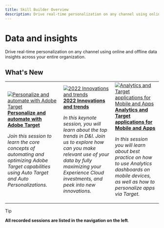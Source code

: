 ```yaml
---
title: Skill Builder Overview
description: Drive real-time personalization on any channel using online and offline data insights across your entire organization.
---
```

# Data and insights

Drive real-time personalization on any channel using online and offline data insights across your entire organization.

## What's New

<table>
<tr>
  <td>
    <a href="https://experienceleague.adobe.com/docs/events/data-and-insights/2022/personalize.html">
      <img alt="Personalize and automate with Adobe Target" src="https://video.tv.adobe.com/v/343821?format=jpeg" />
    </a>
     <div>
      <a href="https://experienceleague.adobe.com/docs/events/data-and-insights/2022/personalize.html">
        <strong>Personalize and automate with Adobe Target</strong>
      </a>
    </div>
    <p>
    <em>Join this session to learn the core concepts of automating and optimizing Adobe Target capabilities using Auto Target and Auto Personalizations.</em>
    <p>
  </td>
  <td>
    <a href="https://experienceleague.adobe.com/docs/events/data-and-insights/2022/innovations.html">
      <img alt="2022 Innovations and trends" src="https://video.tv.adobe.com/v/343818?format=jpeg" />
    </a>
     <div>
      <a href="https://experienceleague.adobe.com/docs/events/data-and-insights/2022/innovations.html">
        <strong>2022 Innovations and trends</strong>
      </a>
    </div>
    <p>
    <em>In this keynote session, you will learn about the top trends in D&I. Join us to explore how can you make relevant use of your data by fully maximizing your Experience Cloud investments, and peek into new innovations.</em>
    <p>
  </td>  
  <td>
    <a href="https://experienceleague.adobe.com/docs/events/data-and-insights/2022/mobile-and-apps.html">
      <img alt="Analytics and Target applications for Mobile and Apps" src="https://video.tv.adobe.com/v/343819?format=jpeg" />
    </a>
     <div>
      <a href="https://experienceleague.adobe.com/docs/events/data-and-insights/2022/mobile-and-apps.html">
        <strong>Analytics and Target applications for Mobile and Apps</strong>
      </a>
    </div>
    <p>
    <em>In this session you will learn about best practice on how to use Analytics dashboards on mobile devices, as well as how to personalize apps via Target.</em>
    <p>
  </td>
</tr>
</table>

>[!TIP]
>
>**All recorded sessions are listed in the navigation on the left**.
 